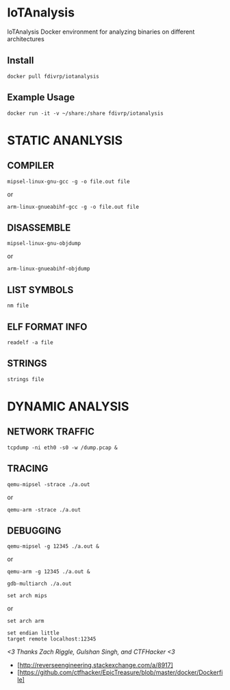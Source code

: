 # IoTAnalysis

IoTAnalysis Docker environment for analyzing binaries on different architectures

## Install

```
docker pull fdivrp/iotanalysis
```

## Example Usage

```
docker run -it -v ~/share:/share fdivrp/iotanalysis
```

# STATIC ANANLYSIS
## COMPILER
```
mipsel-linux-gnu-gcc -g -o file.out file
```
or
```
arm-linux-gnueabihf-gcc -g -o file.out file
```
## DISASSEMBLE
```
mipsel-linux-gnu-objdump
```
or
```
arm-linux-gnueabihf-objdump
```
## LIST SYMBOLS
```
nm file
```
## ELF FORMAT INFO
```
readelf -a file
```
## STRINGS
```
strings file
```


# DYNAMIC ANALYSIS
## NETWORK TRAFFIC
```
tcpdump -ni eth0 -s0 -w /dump.pcap &
```
## TRACING
```
qemu-mipsel -strace ./a.out
```
or
```
qemu-arm -strace ./a.out
```
## DEBUGGING
```
qemu-mipsel -g 12345 ./a.out &
```
or
```
qemu-arm -g 12345 ./a.out &
```

```
gdb-multiarch ./a.out
```


```
set arch mips
```
or
```
set arch arm
```


```
set endian little
target remote localhost:12345
```


*<3 Thanks Zach Riggle, Gulshan Singh, and CTFHacker <3*

* [http://reverseengineering.stackexchange.com/a/8917]
* [https://github.com/ctfhacker/EpicTreasure/blob/master/docker/Dockerfile]
